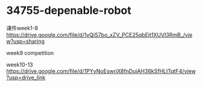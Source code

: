 # 34755-depenable-robot

课件week1-8
https://drive.google.com/file/d/1vQiS7bo_xZV_PCE25qbEjt1XUVI3RmB_/view?usp=sharing

week9 competition

week10-13
https://drive.google.com/file/d/1PYvNoEswriX8fnDujAH36kSfHLITqtF4/view?usp=drive_link

